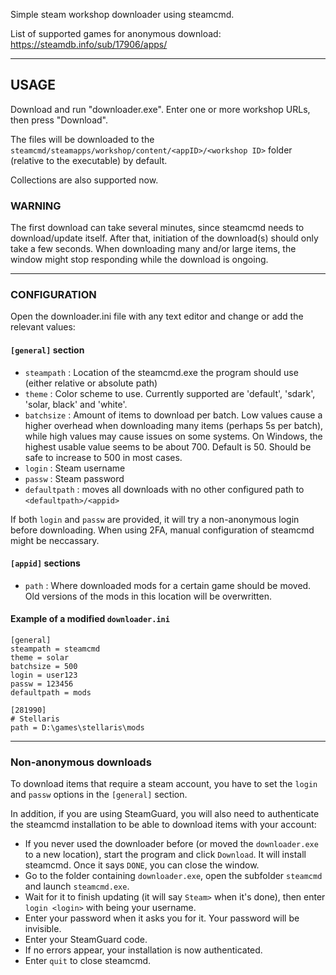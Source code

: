 Simple steam workshop downloader using steamcmd.

List of supported games for anonymous download: https://steamdb.info/sub/17906/apps/

___

## USAGE

Download and run "downloader.exe". Enter one or more workshop URLs, then press "Download".

The files will be downloaded to the `steamcmd/steamapps/workshop/content/<appID>/<workshop ID>` folder (relative to the executable) by default.

Collections are also supported now.

### WARNING

The first download can take several minutes, since steamcmd needs to download/update itself. After that, initiation of the download(s) should only take a few seconds.
When downloading many and/or large items, the window might stop responding while the download is ongoing.

___

### CONFIGURATION

Open the downloader.ini file with any text editor and change or add the relevant values:

#### `[general]` section

- `steampath` : Location of the steamcmd.exe the program should use (either relative or absolute path)
- `theme` : Color scheme to use. Currently supported are 'default', 'sdark', 'solar, black' and 'white'.
- `batchsize` : Amount of items to download per batch. Low values cause a higher overhead when downloading many items (perhaps 5s per batch), while high values may cause issues on some systems. On Windows, the highest usable value seems to be about 700. Default is 50. Should be safe to increase to 500 in most cases.
- `login` : Steam username
- `passw` : Steam password
- `defaultpath` : moves all downloads with no other configured path to `<defaultpath>/<appid>`

If both `login` and `passw` are provided, it will try a non-anonymous login before downloading. When using 2FA, manual configuration of steamcmd might be neccassary.

#### `[appid]` sections

- `path` : Where downloaded mods for a certain game should be moved. Old versions of the mods in this location will be overwritten.

#### Example of a modified `downloader.ini`

```
[general]
steampath = steamcmd
theme = solar
batchsize = 500
login = user123
passw = 123456
defaultpath = mods

[281990]
# Stellaris
path = D:\games\stellaris\mods
```

___

### Non-anonymous downloads

To download items that require a steam account, you have to set the `login` and `passw` options in the `[general]` section.

In addition, if you are using SteamGuard, you will also need to authenticate the steamcmd installation to be able to download items with your account:
- If you never used the downloader before (or moved the `downloader.exe` to a new location), start the program and click `Download`. It will install steamcmd. Once it says `DONE`, you can close the window.
- Go to the folder containing `downloader.exe`, open the subfolder `steamcmd` and launch `steamcmd.exe`.
- Wait for it to finish updating (it will say `Steam>` when it's done), then enter `login <login>` with <login> being your username.
- Enter your password when it asks you for it. Your password will be invisible.
- Enter your SteamGuard code.
- If no errors appear, your installation is now authenticated.
- Enter `quit` to close steamcmd.
